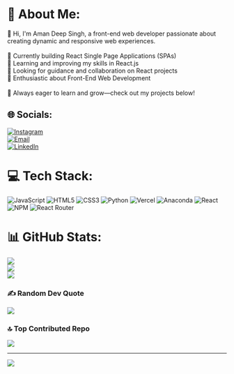 # 💫 About Me:
👋 Hi, I'm Aman Deep Singh, a front-end web developer passionate about creating dynamic and responsive web experiences.<br><br>🔭 Currently building React Single Page Applications (SPAs)<br>🌱 Learning and improving my skills in React.js<br>🤝 Looking for guidance and collaboration on React projects<br>💬  Enthusiastic about Front-End Web Development<br><br>🚀 Always eager to learn and grow—check out my projects below!


## 🌐 Socials:
[![Instagram](https://img.shields.io/badge/Instagram-%23E4405F.svg?logo=Instagram&logoColor=white)](https://instagram.com/aurawolf10)  
[![Email](https://img.shields.io/badge/Email-D14836?logo=gmail&logoColor=white)](mailto:deepaman0556@gmail.com)  
[![LinkedIn](https://img.shields.io/badge/LinkedIn-0A66C2?logo=linkedin&logoColor=white)](https://www.linkedin.com/in/aman-deep-singh-97494922a/)


# 💻 Tech Stack:
![JavaScript](https://img.shields.io/badge/javascript-%23323330.svg?style=for-the-badge&logo=javascript&logoColor=%23F7DF1E) ![HTML5](https://img.shields.io/badge/html5-%23E34F26.svg?style=for-the-badge&logo=html5&logoColor=white) ![CSS3](https://img.shields.io/badge/css3-%231572B6.svg?style=for-the-badge&logo=css3&logoColor=white) ![Python](https://img.shields.io/badge/python-3670A0?style=for-the-badge&logo=python&logoColor=ffdd54) ![Vercel](https://img.shields.io/badge/vercel-%23000000.svg?style=for-the-badge&logo=vercel&logoColor=white) ![Anaconda](https://img.shields.io/badge/Anaconda-%2344A833.svg?style=for-the-badge&logo=anaconda&logoColor=white) ![React](https://img.shields.io/badge/react-%2320232a.svg?style=for-the-badge&logo=react&logoColor=%2361DAFB) ![NPM](https://img.shields.io/badge/NPM-%23CB3837.svg?style=for-the-badge&logo=npm&logoColor=white) ![React Router](https://img.shields.io/badge/React_Router-CA4245?style=for-the-badge&logo=react-router&logoColor=white)
# 📊 GitHub Stats:
![](https://github-readme-stats.vercel.app/api?username=amandeep000&theme=dracula&hide_border=false&include_all_commits=true&count_private=true)<br/>
![](https://github-readme-streak-stats.herokuapp.com/?user=amandeep000&theme=dracula&hide_border=false)<br/>
![](https://github-readme-stats.vercel.app/api/top-langs/?username=amandeep000&theme=dracula&hide_border=false&include_all_commits=true&count_private=true&layout=compact)

### ✍️ Random Dev Quote
![](https://quotes-github-readme.vercel.app/api?type=horizontal&theme=radical)

### 🔝 Top Contributed Repo
![](https://github-contributor-stats.vercel.app/api?username=amandeep000&limit=5&theme=dark&combine_all_yearly_contributions=true)

---
[![](https://visitcount.itsvg.in/api?id=amandeep000&icon=6&color=8)](https://visitcount.itsvg.in)

<!-- Proudly created with GPRM ( https://gprm.itsvg.in ) -->
